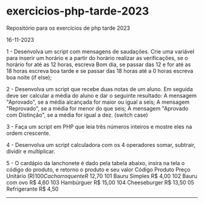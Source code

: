 # exercicios-php-tarde-2023
Repositório para os exercícios de php  tarde 2023

16-11-2023

1 - Desenvolva um script com mensagens de saudações. Crie uma variável para inserir um horário e a partir do horário realizar as verificações, se o horário for até as 12 horas, escreva Bom dia, se passar das 12 e for até as 18 horas escreva boa tarde e se passar das 18 horas até a 0 horas escreva boa noite (if else);

2 - Desenvolva um script que recebe duas notas de um aluno. Em seguida deve ser calcular a média do aluno e dar o seguinte resultado:
A mensagem "Aprovado", se a média alcançada for maior ou igual a seis;
A mensagem "Reprovado", se a média for menor do que seis;
A mensagem "Aprovado com Distinção", se a média for igual a dez. (switch case)

3 - Faça um script em PHP que leia três números inteiros e mostre eles na ordem crescente.

4 - Desenvolva um script calculadora com os 4 operadores somar, subtrair, dividir e multiplicar.

5 - O cardápio da lanchonete é dado pela tabela abaixo, insira na tela o código do produto, e retorno o produto e seu valor
Código Produto Preço Unitário (R$)
100 Cachorro quente R$ 12,70
101 Bauru Simples R$ 4,00
102 Bauru com ovo R$ 4,60
103 Hambúrguer R$ 15,00
104 Cheeseburger R$ 13,50
05 Refrigerante R$ 4,50



--------------------------------------------------------------------------------------------------------------------------------------------------------------

